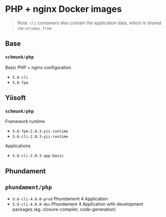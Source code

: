 # PHP + nginx Docker images

> Note: `cli` containers also contain the application data, which is shared via `volumes_from`.


## Base

### `schmunk/php`

Basic PHP + nginx configuration

- `5.6-cli`
- `5.6-fpm` 

## Yiisoft

### `schmunk/php`

Framework runtime

- `5.6-fpm-2.0.3-yii-runtime`
- `5.6-cli-2.0.3-yii-runtime`

Applications

- `5.6-cli-2.0.3-app-basic`


## Phundament

## `phundament/php`

- `5.6-cli-4.0.0-prod` Phundament 4 Application
- `5.6-cli-4.0.0-dev` Phundament 4 Application with development packages (eg. closure-compiler, code-generation)
